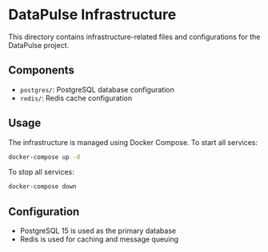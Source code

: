 # DataPulse Infrastructure

This directory contains infrastructure-related files and configurations for the DataPulse project.

## Components

- `postgres/`: PostgreSQL database configuration
- `redis/`: Redis cache configuration

## Usage

The infrastructure is managed using Docker Compose. To start all services:

```bash
docker-compose up -d
```

To stop all services:

```bash
docker-compose down
```

## Configuration

- PostgreSQL 15 is used as the primary database
- Redis is used for caching and message queuing
